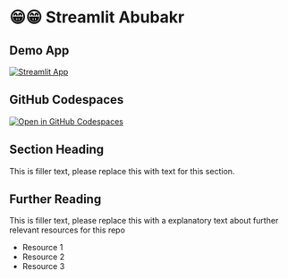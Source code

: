 # 😁😁 Streamlit Abubakr 

## Demo App

[![Streamlit App](https://static.streamlit.io/badges/streamlit_badge_black_white.svg)](https://streamlit-first-Abubakr1.streamlit.app/)

## GitHub Codespaces

[![Open in GitHub Codespaces](https://github.com/codespaces/badge.svg)](https://codespaces.new/streamlit/app-starter-kit?quickstart=1)

## Section Heading

This is filler text, please replace this with text for this section.

## Further Reading

This is filler text, please replace this with a explanatory text about further relevant resources for this repo
- Resource 1
- Resource 2
- Resource 3
